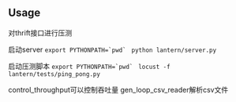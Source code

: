 ## Usage
对thrift接口进行压测

启动server
    ``export PYTHONPATH=`pwd` ``
    ``python lantern/server.py``
    
启动压测脚本
    ``export PYTHONPATH=`pwd` ``
    ``locust -f lantern/tests/ping_pong.py``
    
control_throughput可以控制吞吐量
gen_loop_csv_reader解析csv文件